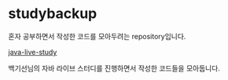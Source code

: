 # studybackup

혼자 공부하면서 작성한 코드를 모아두려는 repository입니다.   

[java-live-study](https://github.com/Moongomi/studybackup/tree/main/java-live-study)   

백기선님의 자바 라이브 스터디를 진행하면서 작성한 코드들을 모아둡니다.   